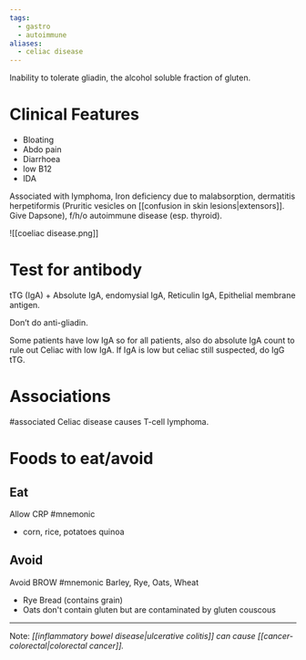 ```yaml
---
tags:
  - gastro
  - autoimmune
aliases:
  - celiac disease
---
```

Inability to tolerate gliadin, the alcohol soluble fraction of gluten.
# Clinical Features
- Bloating
- Abdo pain
- Diarrhoea
- low B12
- IDA

Associated with lymphoma, Iron deficiency due to malabsorption, dermatitis herpetiformis (Pruritic vesicles on [[confusion in skin lesions|extensors]]. Give Dapsone), f/h/o autoimmune disease (esp. thyroid).

![[coeliac disease.png]]

# Test for antibody
tTG (IgA) + Absolute IgA, endomysial IgA, Reticulin IgA, Epithelial membrane antigen.

Don’t do anti-gliadin.

Some patients have low IgA so for all patients, also do absolute IgA count to rule out Celiac with low IgA. If IgA is low but celiac still suspected, do IgG tTG.

# Associations
#associated 
Celiac disease causes T-cell lymphoma.   

# Foods to eat/avoid
## Eat
Allow CRP #mnemonic 
- corn, rice, potatoes
quinoa
## Avoid
Avoid BROW #mnemonic 
Barley, Rye, Oats, Wheat
- Rye Bread (contains grain)
- Oats don't contain gluten but are contaminated by gluten
couscous

---
Note: 
*[[inflammatory bowel disease|ulcerative colitis]] can cause [[cancer- colorectal|colorectal cancer]].* 